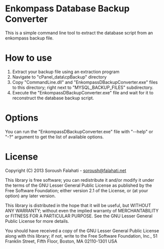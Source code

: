 Enkompass Database Backup Converter
================

This is a simple command line tool to extract the database script from an enkompass backup file.

How to use
=============
1. Extract your backup file using an extraction program
2. Navigate to "cPanel_data\cpBackup" directory
3. Copy "CommandLine.dll" and "EnkompassDBackupConverter.exe" files to this directory; 
right next to "MYSQL_BACKUP_FILES" subdirectory.
4. Execute the "EnkompassDBackupConverter.exe" file and wait for it to reconstruct
the database backup script.

Options
=============
You can run the "EnkompassDBackupConverter.exe" file with "--help" or "-?" 
argument to get the list of available options.

License
=============
Copyright (C) 2013 Soroush Falahati - soroush@falahati.net

This library is free software; you can redistribute it and/or
modify it under the terms of the GNU Lesser General Public
License as published by the Free Software Foundation; either
version 2.1 of the License, or (at your option) any later version.

This library is distributed in the hope that it will be useful,
but WITHOUT ANY WARRANTY; without even the implied warranty of
MERCHANTABILITY or FITNESS FOR A PARTICULAR PURPOSE.  See the GNU
Lesser General Public License for more details.

You should have received a copy of the GNU Lesser General Public
License along with this library; if not, write to the Free Software
Foundation, Inc., 51 Franklin Street, Fifth Floor, Boston, MA  02110-1301  USA